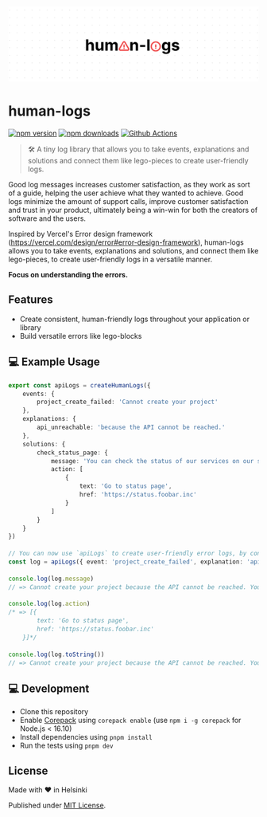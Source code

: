 <p align="center">
	<img src="https://github.com/skoshx/human-logs/raw/main/docs/human-logs-logo.jpg" />
</p>

# human-logs

[![npm version][npm-version-src]][npm-href]
[![npm downloads][npm-downloads-src]][npm-href]
[![Github Actions][github-actions-src]][github-actions-href]

> 🛠 A tiny log library that allows you to take events, explanations and solutions and connect them like lego-pieces to create user-friendly logs.

Good log messages increases customer satisfaction, as they work as sort of a guide, helping the user achieve what they wanted to achieve. Good logs minimize the amount of support calls, improve customer satisfaction and trust in your product, ultimately being a win-win for both the creators of software and the users.

Inspired by Vercel's Error design framework (https://vercel.com/design/error#error-design-framework), human-logs allows you to take events, explanations and solutions, and connect them like lego-pieces, to create user-friendly logs in a versatile manner.

**Focus on understanding the errors.**

## Features

- Create consistent, human-friendly logs throughout your application or library
- Build versatile errors like lego-blocks

## 💻 Example Usage

```typescript
export const apiLogs = createHumanLogs({
	events: {
		project_create_failed: 'Cannot create your project'
	},
	explanations: {
		api_unreachable: 'because the API cannot be reached.'
	},
	solutions: {
		check_status_page: {
			message: 'You can check the status of our services on our status page.',
			action: [
				{
					text: 'Go to status page',
					href: 'https://status.foobar.inc'
				}
			]
		}
	}
})

// You can now use `apiLogs` to create user-friendly error logs, by connecting events, explanations and solutions like lego-blocks.
const log = apiLogs({ event: 'project_create_failed', explanation: 'api_unreachable', solution: 'check_status_page' })

console.log(log.message)
// => Cannot create your project because the API cannot be reached. You can check the status of our services on our status page.

console.log(log.action)
/* => [{
		text: 'Go to status page',
		href: 'https://status.foobar.inc'
	}]*/

console.log(log.toString())
// => Cannot create your project because the API cannot be reached. You can check the status of our services on our status page. Go to status page (https://status.foobar.inc)
```

## 💻 Development

- Clone this repository
- Enable [Corepack](https://github.com/nodejs/corepack) using `corepack enable` (use `npm i -g corepack` for Node.js < 16.10)
- Install dependencies using `pnpm install`
- Run the tests using `pnpm dev`

## License

Made with ❤️ in Helsinki

Published under [MIT License](./LICENSE).

<!-- Links -->

[npm-href]: https://npmjs.com/package/human-logs
[github-actions-href]: https://github.com/skoshx/human-logs/actions/workflows/ci.yml

<!-- Badges -->

[npm-version-src]: https://badgen.net/npm/v/human-logs?color=black
[npm-downloads-src]: https://badgen.net/npm/dw/human-logs?color=black
[prettier-src]: https://badgen.net/badge/style/prettier/black?icon=github
[github-actions-src]: https://github.com/skoshx/human-logs/actions/workflows/ci.yml/badge.svg
